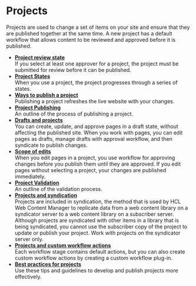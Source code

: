 # Projects

Projects are used to change a set of items on your site and ensure that they are published together at the same time. A new project has a default workflow that allows content to be reviewed and approved before it is published.

-   **[Project review state](../wcm/wcm_dev_projects_reviewing.md)**  
If you select at least one approver for a project, the project must be submitted for review before it can be published.
-   **[Project States](../wcm/wcm_dev_projects_approving.md)**  
When you use a project, the project progresses through a series of states.
-   **[Ways to publish a project](../wcm/wcm_dev_projects_publishing.md)**  
Publishing a project refreshes the live website with your changes.
-   **[Project Publishing](../wcm/wcm_dev_projects_publish.md)**  
An outline of the process of publishing a project.
-   **[Drafts and projects](../wcm/wcm_mngpages_drafts_projects.md)**  
You can create, update, and approve pages in a draft state, without affecting the published site. When you work with pages, you can edit pages as drafts, manage drafts with approval workflow, and then syndicate to publish changes.
-   **[Scope of edits](../wcm/wcm_mngpages_editscope.md)**  
When you edit pages in a project, you use workflow for approving changes before you publish them until they are approved. If you edit pages without selecting a project, your changes are published immediately.
-   **[Project Validation](../wcm/wcm_dev_projects_validate.md)**  
An outline of the validation process.
-   **[Projects and syndication](../wcm/wcm_dev_projects_syndication.md)**  
Projects are included in syndication, the method that is used by HCL Web Content Manager to replicate data from a web content library on a syndicator server to a web content library on a subscriber server. Although projects are syndicated with other items in a library that is being syndicated, you cannot use the subscriber copy of the project to update or publish your project. Work with projects on the syndicator server only.
-   **[Projects and custom workflow actions](../wcm/wcm_dev_projects_workflow.md)**  
Each workflow stage contains default actions, but you can also create custom workflow actions by creating a custom workflow plug-in.
-   **[Best practices for projects](../wcm/wcm_proj_bestpractice.md)**  
Use these tips and guidelines to develop and publish projects more effectively.


